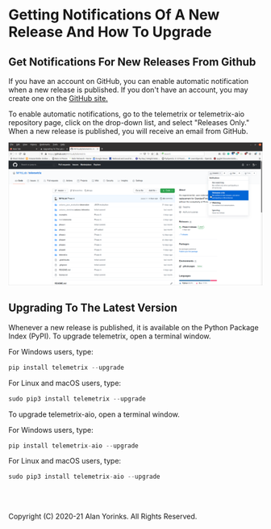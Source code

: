# Getting Notifications Of A New Release And How To Upgrade

## Get Notifications For New Releases From Github

If you have an account on GitHub, you can enable automatic notification when a new release is published.
If you don't have an account, you may create one on the [GitHub site.](https://github.com/)

To enable automatic notifications, go to the telemetrix or telemetrix-aio repository page, 
click on the drop-down list, and select
"Releases Only." When a new release is published, you will receive an email from GitHub.
<br>

<img src="../images/notifications.png">

## Upgrading To The Latest Version

Whenever a new release is published, it is available on the Python Package Index (PyPI).
To upgrade telemetrix, open a terminal window. 

For Windows users, type:

```python
pip install telemetrix --upgrade
```

For Linux and macOS users, type:
```python
sudo pip3 install telemetrix --upgrade
```

To upgrade telemetrix-aio, open a terminal window. 

For Windows users, type:

```python
pip install telemetrix-aio --upgrade
```

For Linux and macOS users, type:
```python
sudo pip3 install telemetrix-aio --upgrade
```
<br>
<br>

Copyright (C) 2020-21 Alan Yorinks. All Rights Reserved.
